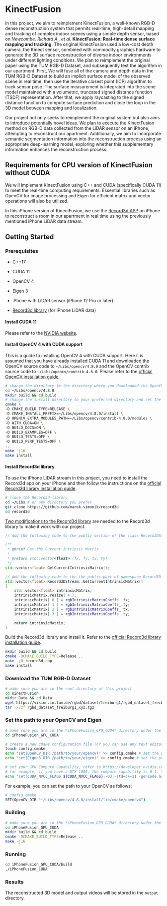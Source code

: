 # KinectFusion

In this project, we aim to reimplement KinectFusion, a well-known RGB-D dense reconstruction system that permits real-time, high-detail mapping and tracking of complex indoor scenes using a simple depth sensor, based on _Newcombe, Richard A., et al._ **KinectFusion: Real-time dense surface mapping and tracking**. The original KinectFusion used a low-cost depth camera, the Kinect sensor, combined with commodity graphics hardware to generate the 3D surface reconstruction of diverse indoor environments under different lighting conditions. We plan to reimplement the original paper using the TUM RGB-D Dataset, and subsequently test the algorithm in our apartment. First, We will fuse all of the camera and depth data in the TUM RGB-D Dataset to build an implicit surface model of the observed scene in real time, then use the iterative closest point (ICP) algorithm to track sensor pose. The surface measurement is integrated into the scene model maintained with a volumetric, truncated signed distance function (TSDF) representation. After that, we apply raycasting to the signed distance function to compute surface prediction and close the loop in the 3D model between mapping and localization.

Our project not only seeks to reimplement the original system but also aims to introduce potentially novel ideas. We plan to execute the KinectFusion method on RGB-D data collected from the LiDAR sensor on an iPhone, attempting to reconstruct our apartment. Additionally, we aim to incorporate semantic segmentation information into the reconstruction process using an appropriate deep-learning model, exploring whether this supplementary information enhances the reconstruction process.

## Requirements for CPU version of KinectFusion without CUDA

We will implement KinectFusion using C++ and CUDA (specifically CUDA 11) to meet the real-time computing requirements. Essential libraries such as OpenCV for image processing and Eigen for efficient matrix and vector operations will also be utilized.

In this iPhone version of KinectFusion, we use the [Record3d APP](https://record3d.app/) on iPhone to reconstruct a room in our apartment in real time using the previously mentioned iPhone LiDAR data stream.

## Getting Started

### Prerequisites

- C++17
- CUDA 11
- OpenCV 4
- Eigen 3

- iPhone with LiDAR sensor (iPhone 12 Pro or later)
- [Record3d library](https://github.com/marek-simonik/record3d) (for iPhone LiDAR data)

#### Install CUDA 11

Please refer to the [NVIDIA website](https://developer.nvidia.com/cuda-11-8-0-download-archive?target_os=Linux&target_arch=x86_64&Distribution=Ubuntu&target_version=22.04&target_type=runfile_local).

#### Install OpenCV 4 with CUDA support

This is a guide to installing OpenCV 4 with CUDA support. Here it is assumed that you have already installed CUDA 11 and downloaded the OpenCV source code to `~/Libs/opencv/4.8.0` and the OpenCV contrib source code to `~/Libs/opencv/contrib-4.8.0`. Please refer to the [official OpenCV installation guide](https://docs.opencv.org/4.8.0/d7/d9f/tutorial_linux_install.html).

```bash
# change the directory to the directory where you downloaded the OpenCV source code
cd ~/Libs/opencv/4.8.0 
mkdir build && cd build
# change the install directory to your preferred directory and set the path to the OpenCV contrib source code
cmake \
-D CMAKE_BUILD_TYPE=RELEASE \
-D CMAKE_INSTALL_PREFIX=~/Libs/opencv/4.8.0/install \
-D OPENCV_EXTRA_MODULES_PATH=~/Libs/opencv/contrib-4.8.0/modules \
-D WITH_CUDA=ON \
-D BUILD_DOCS=ON \
-D BUILD_EXAMPLES=OFF \
-D BUILD_TESTS=OFF \
-D BUILD_PERF_TESTS=OFF \
..
make -j16
make install
```

#### Install Record3d library

To use the iPhone LiDAR stream in this project, you need to install the Record3d app on your iPhone and then follow the instructions on the [official Record3d library installation guide](https://github.com/marek-simonik/record3d).

```bash
# clone the Record3d library
cd ~/Libs # or any directory you prefer
git clone https://github.com/marek-simonik/record3d
cd record3d
```

<u>Two modifications to the Record3d library</u> are needed to the Record3d library to make it work with our project. 

```cpp
// Add the following code to the public section of the class Record3DStream in the file `record3d/include/record3d/Record3DStream.h`

/**
 * @brief Get the Current Intrinsic Matrix 
 * 
 * @return std::vector<float> (fx, fy, tx, ty)
 */
std::vector<float> GetCurrentIntrinsicMatrix();
```

```cpp
// Add the following code to the the public part of namespace Record3D in the file `record3d/src/Record3DStream.cpp`
std::vector<float> Record3DStream::GetCurrentIntrinsicMatrix()
{
    std::vector<float> intrinsicMatrix;
    intrinsicMatrix.resize( 4 );
    intrinsicMatrix[ 0 ] = rgbIntrinsicMatrixCoeffs_.fx;
    intrinsicMatrix[ 1 ] = rgbIntrinsicMatrixCoeffs_.fy;
    intrinsicMatrix[ 2 ] = rgbIntrinsicMatrixCoeffs_.tx;
    intrinsicMatrix[ 3 ] = rgbIntrinsicMatrixCoeffs_.ty;

    return intrinsicMatrix;
}
```

Build the Record3d library and install it. Refer to the [official Record3d library installation guide](https://github.com/marek-simonik/record3d).

```bash
mkdir build && cd build
cmake -DCMAKE_BUILD_TYPE=Release ..
make -j8 record3d_cpp
make install
```

### Download the TUM RGB-D Dataset

```bash
# make sure you are in the root directory of this project
cd KinectFusion
mkdir Data && cd Data
wget https://vision.in.tum.de/rgbd/dataset/freiburg1/rgbd_dataset_freiburg1_xyz.tgz
tar -xvzf rgbd_dataset_freiburg1_xyz.tgz
```

### Set the path to your OpenCV and Eigen

```bash
# make sure you are in the *iPhoneFusion_GPU_CUDA* directory under the root directory of this project
cd iPhoneFusion_GPU_CUDA

# create a new cmake configuration file (or you can use any text editor to create this file)
touch config.cmake
echo "set(OpenCV_DIR /path/to/your/opencv)" >> config.cmake # set the path to your OpenCV 4
echo "set(Eigen3_DIR /path/to/your/eigen)" >> config.cmake # set the path to your Eigen 3

# set your GPU Compute Capability, refer to https://developer.nvidia.com/cuda-gpus
# for example, if you have a GTX 1080, the compute capability is 6.1. You can set it as follows:
echo "set(CUDA_NVCC_FLAGS ${CUDA_NVCC_FLAGS};-O3;-std=c++11 -gencode arch=compute_61,code=sm_61 --expt-relaxed-constexpr)" >> config.cmake 
```

For example, you can set the path to your OpenCV as follows:

```bash
# config.cmake
SET(OpenCV_DIR "~/Libs/opencv/4.8.0/install/lib/cmake/opencv4")
```

### Building

```bash
# make sure you are in the *iPhoneFusion_GPU_CUDA* directory under the root directory of this project
cd iPhoneFusion_GPU_CUDA
mkdir build && cd build
cmake -DCMAKE_BUILD_TYPE=Release ..
make -j16
```

### Running

```bash
cd iPhoneFusion_GPU_CUDA/build
./iPhoneFusion_CUDA
```

### Results

The reconstructed 3D model and output videos will be stored in the `output` directory.
